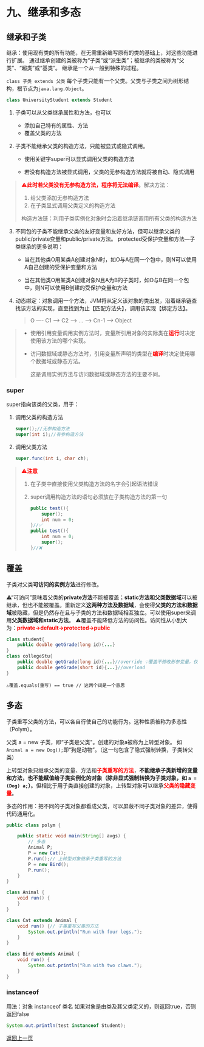 # 九、继承和多态

## 继承和子类

继承：使用现有类的所有功能，在无需重新编写原有的类的基础上，对这些功能进行扩展。
通过继承创建的类被称为“子类”或“派生类”；被继承的类被称为“父类”、“超类”或“基类”。
继承是一个从一般到特殊的过程。

`class 子类 extends 父类`
每个子类只能有一个父类。父类与子类之间为树形结构，根节点为`java.lang.Object`。

```java
class UniversityStudent extends Student
```

1. 子类可以从父类继承属性和方法，也可以

   + 添加自己特有的属性、方法
   + 覆盖父类的方法

2. 子类不能继承父类的构造方法，只能被显式或隐式调用。

   + 使用关键字super可以显式调用父类的构造方法

   + 若没有构造方法被显式调用，父类的无参构造方法就将被自动、隐式调用
> <b style="color:red">⚠此时若父类没有无参构造方法，程序将无法编译</b>。解决方法：
>
> 1. 给父类添加无参构造方法
> 2. 在子类显式调用父类定义的构造方法
>
> 构造方法链：利用子类实例化对象时会沿着继承链调用所有父类的构造方法

3. 不同包的子类不能继承父类的友好变量和友好方法，但可以继承父类的public/private变量和public/private方法。
   protected受保护变量和方法—子类继承的更多说明：

   + 当在其他类O用某类A创建对象N时，如O与A在同一个包中，则N可以使用A自己创建的受保护变量和方法

   + 当在其他类O用某类A创建对象N且A为B的子类时，如O与B在同一个包中，则N可以使用B创建的受保护变量和方法

4. 动态绑定：对象调用一个方法，JVM将从定义该对象的类出发，沿着继承链查找该方法的实现，直至找到为止【匹配方法头】，调用该实现【绑定方法】。

   > O —- C1 –> C2 –> ... –> Cn-1 –> Object

> + 使用引用变量调用实例方法时，变量所引用对象的实际类在<b style="color:red">运行</b>时决定使用该方法的哪个实现。
>
> + 访问数据域或静态方法时，引用变量所声明的类型在<b style="color:red">编译</b>时决定使用哪个数据域或静态方法。
>
>   这是调用实例方法与访问数据域或静态方法的主要不同。

### super

super指向该类的父类，用于：

1. 调用父类的构造方法

   ```java
   super();//无参构造方法
   super(int i);//有参构造方法
   ```

2. 调用父类方法

   ```java
   super.func(int i, char ch);
   ```

> <b style="color:red">⚠注意</b>
>
> 1. 在子类中直接使用父类构造方法的名字会引起语法错误
>
> 2. super调用构造方法的语句必须放在子类构造方法的第一句
>
>    ```java
>    public test(){
>        super();
>        int num = 0;
>    }//✅
>    public test(){
>        int num = 0;
>        super();
>    }//❌
>    ```

## 覆盖

子类对父类**可访问的实例方法**进行修改。

⚠“可访问”意味着父类的**private方法**不能被覆盖；**static方法和父类数据域**可以被继承，但也不能被覆盖。重新定义**这两种方法及数据域**，会使得**父类的方法和数据域**被隐藏，但是仍然存在且与子类的方法和数据域相互独立。可以使用super来调用**父类数据域和static方法**。
⚠覆盖不能降低方法的访问性。访问性从小到大为：<b style="color:red">private->default->protected->public</b>

```java
class student{
    public double getGrade(long id){...}
}
class collegeStu{
    public double getGrade(long id){...}//override 💡覆盖不修改形参变量，仅改变方法体
    public double getGrade(short id){...}//overload
}
```

`⚠覆盖.equals(重写) == true // 这两个词是一个意思`

## 多态

子类重写父类的方法，可以各自行使自己的功能行为。这种性质被称为多态性（Polym）。

父类 a = new 子类，即“子类是父类"。创建的对象a被称为上转型对象。
如 `Animal a = new Dog();`即“狗是动物”。（这一句包含了隐式强制转换，子类转父类）

上转型对象只继承父类的变量、方法和<b style="color:red">子类重写的方法</b>，**不能继承子类新增的变量和方法，也不能赋值给子类实例化的对象（除非显式强制转换为子类对象，如 `a = (Dog) a;`）**。但相比于用子类直接创建的对象，上转型对象可以继承<b style="color:red">父类的隐藏变量</b>。

多态的作用：把不同的子类对象都看成父类，可以屏蔽不同子类对象的差异，使得代码通用化。

```java
public class polym {

    public static void main(String[] avgs) {
        // 多态
        Animal P;
        P = new Cat();
        P.run();// 上转型对象继承子类重写的方法
        P = new Bird();
        P.run();
    }
}

class Animal {
    void run() {
    }
}

class Cat extends Animal {
    void run() {// 子类重写父类的方法
        System.out.println("Run with four legs.");
    }
}

class Bird extends Animal {
    void run() {
        System.out.println("Run with two claws.");
    }
}
```

### instanceof

用法：对象 instanceof 类名
如果对象是由类及其父类定义的，则返回true，否则返回false

```java
System.out.println(test instanceof Student);
```

[返回上一页](java.md)